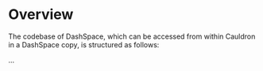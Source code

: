 # Overview

The codebase of DashSpace, which can be accessed from within Cauldron in a DashSpace copy, is structured as follows:

...
